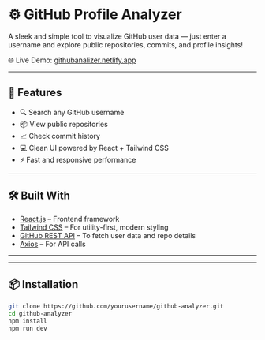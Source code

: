 # ⚙️ GitHub Profile Analyzer

A sleek and simple tool to visualize GitHub user data — just enter a username and explore public repositories, commits, and profile insights!

🌐 Live Demo: [githubanalizer.netlify.app](https://githubanalizer.netlify.app/)

---

## 🚀 Features

- 🔍 Search any GitHub username
- 📦 View public repositories
- 📈 Check commit history
- 💻 Clean UI powered by React + Tailwind CSS
- ⚡ Fast and responsive performance

---

## 🛠️ Built With

- [React.js](https://reactjs.org/) – Frontend framework
- [Tailwind CSS](https://tailwindcss.com/) – For utility-first, modern styling
- [GitHub REST API](https://docs.github.com/en/rest) – To fetch user data and repo details
- [Axios](https://axios-http.com/) – For API calls

---

---

## 📦 Installation

```bash
git clone https://github.com/yourusername/github-analyzer.git
cd github-analyzer
npm install
npm run dev
```
